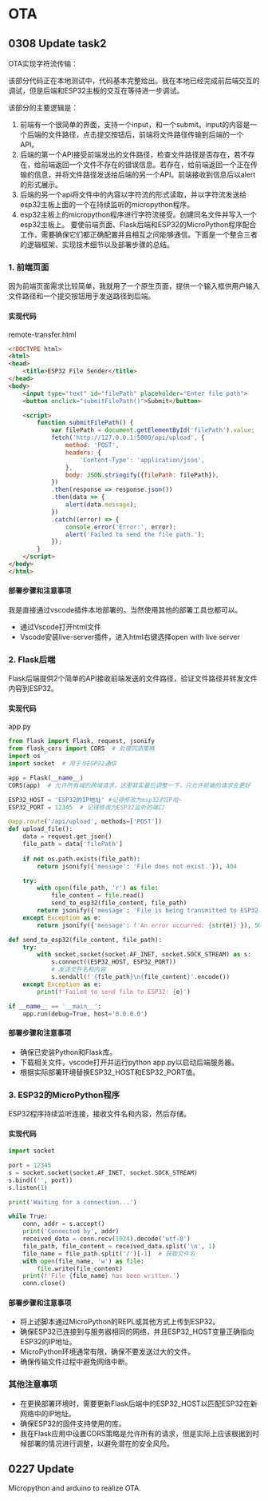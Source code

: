 # OTA

## 0308 Update task2

OTA实现字符流传输：

该部分代码正在本地测试中，代码基本完整给出。我在本地已经完成前后端交互的调试，但是后端和ESP32主板的交互在等待进一步调试。

该部分的主要逻辑是：

1. 前端有一个很简单的界面，支持一个input，和一个submit。input的内容是一个后端的文件路径，点击提交按钮后，前端将文件路径传输到后端的一个API。
2. 后端的第一个API接受前端发出的文件路径，检查文件路径是否存在，若不存在，给前端返回一个文件不存在的错误信息。若存在，给前端返回一个正在传输的信息，并将文件路径发送给后端的另一个API。前端接收到信息后以alert的形式展示。
3. 后端的另一个api将文件中的内容以字符流的形式读取，并以字符流发送给esp32主板上面的一个在持续监听的micropython程序。
4. esp32主板上的micropython程序进行字符流接受。创建同名文件并写入一个esp32主板上。
要使前端页面、Flask后端和ESP32的MicroPython程序配合工作，需要确保它们都正确配置并且相互之间能够通信。下面是一个整合三者的逻辑框架、实现技术细节以及部署步骤的总结。

### 1. 前端页面

因为前端页面需求比较简单，我就用了一个原生页面，提供一个输入框供用户输入文件路径和一个提交按钮用于发送路径到后端。
#### 实现代码
remote-transfer.html

```html
<!DOCTYPE html>
<html>
<head>
    <title>ESP32 File Sender</title>
</head>
<body>
    <input type="text" id="filePath" placeholder="Enter file path">
    <button onclick="submitFilePath()">Submit</button>

    <script>
        function submitFilePath() {
            var filePath = document.getElementById('filePath').value;
            fetch('http://127.0.0.1:5000/api/upload', {
                method: 'POST',
                headers: {
                    'Content-Type': 'application/json',
                },
                body: JSON.stringify({filePath: filePath}),
            })
            .then(response => response.json())
            .then(data => {
                alert(data.message);
            })
            .catch((error) => {
                console.error('Error:', error);
                alert('Failed to send the file path.');
            });
        }
    </script>
</body>
</html>
```

#### 部署步骤和注意事项

我是直接通过vscode插件本地部署的。当然使用其他的部署工具也都可以。
- 通过Vscode打开html文件
- Vscode安装live-server插件，进入html右键选择open with live server

### 2. Flask后端
Flask后端提供2个简单的API接收前端发送的文件路径，验证文件路径并转发文件内容到ESP32。
#### 实现代码
app.py
```python
from flask import Flask, request, jsonify
from flask_cors import CORS  # 处理同源策略
import os
import socket  # 用于与ESP32通信

app = Flask(__name__)
CORS(app)  # 允许所有域的跨域请求，这里其实最后调整一下，只允许前端的请求会更好

ESP32_HOST = 'ESP32的IP地址' #记得修改为esp32的IP哈~
ESP32_PORT = 12345  # 记得修改为ESP32监听的端口

@app.route('/api/upload', methods=['POST'])
def upload_file():
    data = request.get_json()
    file_path = data['filePath']
    
    if not os.path.exists(file_path):
        return jsonify({'message': 'File does not exist.'}), 404

    try:
        with open(file_path, 'r') as file:
            file_content = file.read()
            send_to_esp32(file_content, file_path)
        return jsonify({'message': 'File is being transmitted to ESP32.'})
    except Exception as e:
        return jsonify({'message': f'An error occurred: {str(e)}'}), 500

def send_to_esp32(file_content, file_path):
    try:
        with socket.socket(socket.AF_INET, socket.SOCK_STREAM) as s:
            s.connect((ESP32_HOST, ESP32_PORT))
            # 发送文件名和内容
            s.sendall(f'{file_path}\n{file_content}'.encode())
    except Exception as e:
        print(f'Failed to send file to ESP32: {e}')

if __name__ == '__main__':
    app.run(debug=True, host='0.0.0.0')
```

#### 部署步骤和注意事项

- 确保已安装Python和Flask库。
- 下载相关文件，vscode打开并运行python app.py以启动后端服务器。
- 根据实际部署环境替换ESP32_HOST和ESP32_PORT值。

### 3. ESP32的MicroPython程序

ESP32程序持续监听连接，接收文件名和内容，然后存储。

#### 实现代码
```python
import socket

port = 12345
s = socket.socket(socket.AF_INET, socket.SOCK_STREAM)
s.bind(('', port))
s.listen(1)

print('Waiting for a connection...')

while True:
    conn, addr = s.accept()
    print('Connected by', addr)
    received_data = conn.recv(1024).decode('utf-8')
    file_path, file_content = received_data.split('\n', 1)
    file_name = file_path.split('/')[-1]  # 获取文件名
    with open(file_name, 'w') as file:
        file.write(file_content)
    print(f'File {file_name} has been written.')
    conn.close()
```

#### 部署步骤和注意事项

- 将上述脚本通过MicroPython的REPL或其他方式上传到ESP32。
- 确保ESP32已连接到与服务器相同的网络，并且ESP32_HOST变量正确指向ESP32的IP地址。
- MicroPython环境通常有限，确保不要发送过大的文件。
- 确保传输文件过程中避免网络中断。

### 其他注意事项

- 在更换部署环境时，需要更新Flask后端中的ESP32_HOST以匹配ESP32在新网络中的IP地址。
- 确保ESP32的固件支持使用的库。
- 我在Flask应用中设置CORS策略是允许所有的请求，但是实际上应该根据到时候部署的情况进行调整，以避免潜在的安全风险。

## 0227 Update
Micropython and arduino to realize OTA.

